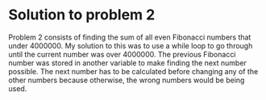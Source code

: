 Solution to problem 2
=============

Problem 2 consists of finding the sum of all even Fibonacci numbers that under 4000000. My solution to this was to use a while loop to go through until the current number was over 4000000. The previous Fibonacci number was stored in another variable to make finding the next number possible. The next number has to be calculated before changing any of the other numbers because otherwise, the wrong numbers would be being used.
